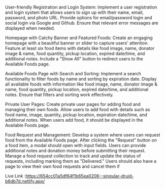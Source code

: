 User-friendly Registration and Login System: Implement a user registration and login system that allows users to sign up with their name, email, password, and photo URL. Provide options for email/password login and social login via Google and Github. Ensure that relevant error messages are displayed when needed.

Homepage with Catchy Banner and Featured Foods: Create an engaging homepage with a beautiful banner or slider to capture users' attention. Feature at least six food items with details like food image, name, donator image & name, food quantity, pickup location, expired date/time, and additional notes. Include a "Show All" button to redirect users to the Available Foods page.

Available Foods Page with Search and Sorting: Implement a search functionality to filter foods by name and sorting by expiration date. Display all available foods with information like food image, name, donator image & name, food quantity, pickup location, expired date/time, and additional notes. Ensure that filters and sorting work effectively.

Private User Pages: Create private user pages for adding food and managing their own foods. Allow users to add food with details such as food name, image, quantity, pickup location, expiration date/time, and additional notes. When users add food, it should be displayed in the Available Foods page.

Food Request and Management: Develop a system where users can request food from the Available Foods page. After clicking the "Request" button on a food item, a modal should open with input fields. Users can provide additional notes and donation money before submitting their request. Manage a food request collection to track and update the status of requests, including marking them as "Delivered." Users should also have a page to view their own food requests and cancel them if


Live Link :https://654cc01a5df64f1b65ea0206--singular-druid-b6db7d.netlify.app/
